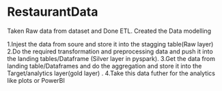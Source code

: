 # RestaurantData
Taken Raw data from dataset and Done ETL. Created the Data modelling  


1.Injest the data from soure and store it into the stagging table(Raw layer)
2.Do the required transformation and preprocessing data and push it into the landing tables/Dataframe (Silver layer in pyspark).
3.Get the data from landing table/Dataframes and do the aggregation and store it into the Target/analytics layer(gold layer) .
4.Take this data futher for the analytics like plots or PowerBI
